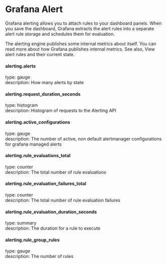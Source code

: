 # Grafana Alert
Grafana alerting allows you to attach rules to your dashboard panels. When you save the dashboard, Grafana extracts the alert rules into a separate alert rule storage and schedules them for evaluation.

The alerting engine publishes some internal metrics about itself. You can read more about how Grafana publishes internal metrics. See also, View alert rules and their current state.

#### alerting.alerts
type: gauge<br>
description: How many alerts by state

#### alerting.request_duration_seconds
type: histogram <br>
description: Histogram of requests to the Alerting API

#### alerting.active_configurations
type: gauge<br>
description: The number of active, non default alertmanager configurations for grafana managed alerts

#### alerting.rule_evaluations_total
type: counter<br>
description: The total number of rule evaluations

#### alerting.rule_evaluation_failures_total
type: counter<br>
description: The total number of rule evaluation failures

#### alerting.rule_evaluation_duration_seconds
type: summary<br>
description: The duration for a rule to execute

#### alerting.rule_group_rules
type: gauge<br>
description: The number of rules
